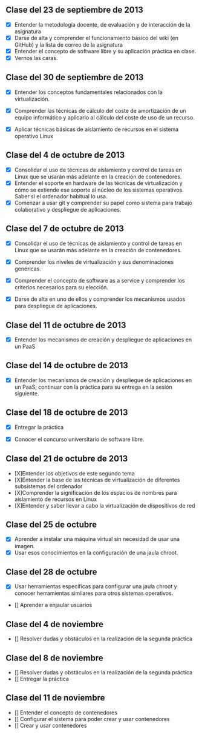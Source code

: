 Clase del 23 de septiembre de 2013
---

* [X] Entender la metodología docente, de evaluación y de interacción de la asignatura
* [X] Darse de alta y comprender el funcionamiento básico del wiki (en GitHub) y la lista de correo de la asignatura
* [X] Entender el concepto de software libre y su aplicación práctica en clase.
* [X] Vernos las caras.

Clase del 30 de septiembre de 2013
---

* [X] Entender los conceptos fundamentales relacionados con la virtualización.
* [X] Comprender las técnicas de cálculo del coste de amortización de un equipo informático y aplicarlo al cálculo del coste de uso de un recurso.
* [X] Aplicar técnicas básicas de aislamiento de recursos en el sistema operativo Linux


Clase del 4 de octubre de 2013
---
* [X] Consolidar el uso de técnicas de aislamiento y control de tareas en Linux que se usarán más adelante en la creación de contenedores.
* [X] Entender el soporte en hardware de las técnicas de virtualización y cómo se extiende ese soporte al núcleo de los sistemas operativos. Saber si el ordenador habitual lo usa.
* [X] Comenzar a usar git y comprender su papel como sistema para trabajo colaborativo y despliegue de aplicaciones.

Clase del 7 de octubre de 2013
---

* [X] Consolidar el uso de técnicas de aislamiento y control de tareas en Linux que se usarán más adelante en la creación de contenedores.
* [X] Comprender los niveles de virtualización y sus denominaciones genéricas.
* [X] Comprender el concepto de software as a service y comprender los criterios necesarios para su elección.
* [X] Darse de alta en uno de ellos y comprender los mecanismos usados para despliegue de aplicaciones.


Clase del 11 de octubre de 2013
---

* [X] Entender los mecanismos de creación y despliegue de aplicaciones en un PaaS


Clase del 14 de octubre de 2013
---

* [X] Entender los mecanismos de creación y despliegue de aplicaciones en un PaaS; continuar con la práctica para su entrega en la sesión siguiente.


Clase del 18 de octubre de 2013
---

* [X] Entregar la práctica
* [X] Conocer el concurso universitario de software libre.


Clase del 21 de octubre de 2013
---

* [X]Entender los objetivos de este segundo tema
* [X]Entender la base de las técnicas de virtualización de diferentes subsistemas del ordenador
* [X]Comprender la significación de los espacios de nombres para aislamiento de recursos en Linux
* [X]Entender y saber llevar a cabo la virtualización de dispositivos de red

Clase del 25 de octubre
---

* [X] Aprender a instalar una máquina virtual sin necesidad de usar una imagen.
* [X] Usar esos conocimientos en la configuración de una jaula chroot.

Clase del 28 de octubre
---

* [X] Usar herramientas específicas para configurar una jaula chroot y conocer herramientas similares para otros sistemas operativos.
* [] Aprender a enjaular usuarios

Clase del 4 de noviembre
---

* [] Resolver dudas y obstáculos en la realización de la segunda práctica


Clase del 8 de noviembre
---

* [] Resolver dudas y obstáculos en la realización de la segunda práctica
* [] Entregar la práctica 


Clase del 11 de noviembre
---

* [] Entender el concepto de contenedores
* [] Configurar el sistema para poder crear y usar contenedores
* [] Crear y usar contenedores

